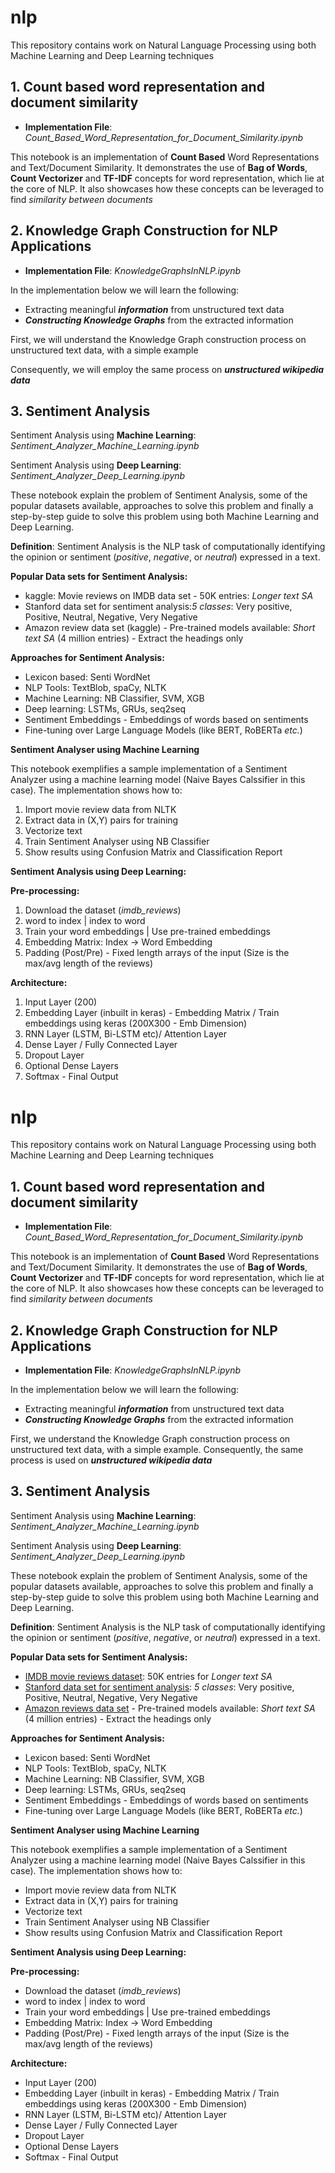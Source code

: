 # nlp
This repository contains work on Natural Language Processing using both Machine Learning and Deep Learning techniques

## 1. Count based word representation and document similarity
* **Implementation File**: _Count_Based_Word_Representation_for_Document_Similarity.ipynb_

This notebook is an implementation of **Count Based** Word Representations and Text/Document Similarity. It demonstrates the use of **Bag of Words**, **Count Vectorizer** and **TF-IDF** concepts for word representation, which lie at the core of NLP. It also showcases how these concepts can be leveraged to find *similarity between documents*

## 2. Knowledge Graph Construction for NLP Applications
* **Implementation File**: _KnowledgeGraphsInNLP.ipynb_

In the implementation below we will learn the following:

* Extracting meaningful ***information*** from unstructured text data
* ***Constructing Knowledge Graphs*** from the extracted information

First, we will understand the Knowledge Graph construction process on unstructured text data, with a simple example

Consequently, we will employ the same process on ***unstructured wikipedia data***

## 3. Sentiment Analysis
Sentiment Analysis using **Machine Learning**: _Sentiment_Analyzer_Machine_Learning.ipynb_

Sentiment Analysis using **Deep Learning**: _Sentiment_Analyzer_Deep_Learning.ipynb_

These notebook explain the problem of Sentiment Analysis, some of the popular datasets available, approaches to solve this problem and finally a step-by-step guide to solve this problem using both Machine Learning and Deep Learning.

**Definition**: Sentiment Analysis is the NLP task of computationally identifying the opinion or sentiment (*positive*, *negative*, or *neutral*) expressed in a text.

**Popular Data sets for Sentiment Analysis:**
* kaggle: Movie reviews on IMDB data set - 50K entries: *Longer text SA*
* Stanford data set for sentiment analysis:*5 classes*: Very positive, Positive, Neutral, Negative, Very Negative
* Amazon review data set (kaggle) - Pre-trained models available: *Short text SA* (4 million entries) - Extract the headings only

**Approaches for Sentiment Analysis:**
* Lexicon based: Senti WordNet
* NLP Tools: TextBlob, spaCy, NLTK
* Machine Learning: NB Classifier, SVM, XGB
* Deep learning: LSTMs, GRUs, seq2seq
* Sentiment Embeddings - Embeddings of words based on sentiments
* Fine-tuning over Large Language Models (like BERT, RoBERTa *etc.*)

**Sentiment Analyser using Machine Learning**

This notebook exemplifies a sample implementation of a Sentiment Analyzer using a machine learning model (Naive Bayes Calssifier in this case). The implementation shows how to:

1. Import movie review data from NLTK
2. Extract data in (X,Y) pairs for training
3. Vectorize text
4. Train Sentiment Analyser using NB Classifier
5. Show results using Confusion Matrix and Classification Report

**Sentiment Analysis using Deep Learning:**

**Pre-processing:**
1. Download the dataset (*imdb_reviews*)
2. word to index | index to word
3. Train your word embeddings | Use pre-trained embeddings
4. Embedding Matrix: Index -> Word Embedding
5. Padding (Post/Pre) - Fixed length arrays of the input (Size is the max/avg length of the reviews)

**Architecture:**
1. Input Layer (200)
2. Embedding Layer (inbuilt in keras) - Embedding Matrix / Train embeddings using keras (200X300 - Emb Dimension)
3. RNN Layer (LSTM, Bi-LSTM etc)/ Attention Layer
4. Dense Layer /  Fully Connected Layer
5. Dropout Layer
6. Optional Dense Layers
7. Softmax - Final Output

# nlp

This repository contains work on Natural Language Processing using both Machine Learning and Deep Learning techniques

## 1. Count based word representation and document similarity
* **Implementation File**: _Count_Based_Word_Representation_for_Document_Similarity.ipynb_

This notebook is an implementation of **Count Based** Word Representations and Text/Document Similarity. It demonstrates the use of **Bag of Words**, **Count Vectorizer** and **TF-IDF** concepts for word representation, which lie at the core of NLP. It also showcases how these concepts can be leveraged to find *similarity between documents*

## 2. Knowledge Graph Construction for NLP Applications
* **Implementation File**: _KnowledgeGraphsInNLP.ipynb_

In the implementation below we will learn the following:

* Extracting meaningful ***information*** from unstructured text data
* ***Constructing Knowledge Graphs*** from the extracted information

First, we understand the Knowledge Graph construction process on unstructured text data, with a simple example. Consequently, the same process is used on ***unstructured wikipedia data***

## 3. Sentiment Analysis
Sentiment Analysis using **Machine Learning**: _Sentiment_Analyzer_Machine_Learning.ipynb_

Sentiment Analysis using **Deep Learning**: _Sentiment_Analyzer_Deep_Learning.ipynb_

These notebook explain the problem of Sentiment Analysis, some of the popular datasets available, approaches to solve this problem and finally a step-by-step guide to solve this problem using both Machine Learning and Deep Learning.

**Definition**: Sentiment Analysis is the NLP task of computationally identifying the opinion or sentiment (*positive*, *negative*, or *neutral*) expressed in a text.

**Popular Data sets for Sentiment Analysis:**
* [IMDB movie reviews dataset](https://www.kaggle.com/datasets/lakshmi25npathi/imdb-dataset-of-50k-movie-reviews): 50K entries for *Longer text SA*
* [Stanford data set for sentiment analysis](https://huggingface.co/datasets/SetFit/sst5): *5 classes*: Very positive, Positive, Neutral, Negative, Very Negative
* [Amazon reviews data set](https://www.kaggle.com/datasets/bittlingmayer/amazonreviews) - Pre-trained models available: *Short text SA* (4 million entries) - Extract the headings only

**Approaches for Sentiment Analysis:**
* Lexicon based: Senti WordNet
* NLP Tools: TextBlob, spaCy, NLTK
* Machine Learning: NB Classifier, SVM, XGB
* Deep learning: LSTMs, GRUs, seq2seq
* Sentiment Embeddings - Embeddings of words based on sentiments
* Fine-tuning over Large Language Models (like BERT, RoBERTa *etc.*)

**Sentiment Analyser using Machine Learning**

This notebook exemplifies a sample implementation of a Sentiment Analyzer using a machine learning model (Naive Bayes Calssifier in this case). The implementation shows how to:

* Import movie review data from NLTK
* Extract data in (X,Y) pairs for training
* Vectorize text
* Train Sentiment Analyser using NB Classifier
* Show results using Confusion Matrix and Classification Report


**Sentiment Analysis using Deep Learning:**

**Pre-processing:**
* Download the dataset (*imdb_reviews*)
* word to index | index to word
* Train your word embeddings | Use pre-trained embeddings
* Embedding Matrix: Index -> Word Embedding
* Padding (Post/Pre) - Fixed length arrays of the input (Size is the max/avg length of the reviews)

**Architecture:**
* Input Layer (200)
* Embedding Layer (inbuilt in keras) - Embedding Matrix / Train embeddings using keras (200X300 - Emb Dimension)
* RNN Layer (LSTM, Bi-LSTM etc)/ Attention Layer
* Dense Layer /  Fully Connected Layer
* Dropout Layer
* Optional Dense Layers
* Softmax - Final Output
